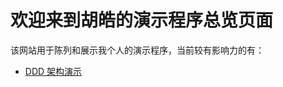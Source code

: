 # 欢迎来到胡皓的演示程序总览页面

该网站用于陈列和展示我个人的演示程序，当前较有影响力的有：

- [DDD 架构演示](https://github.com/howiehu/ddd-architecture-samples)
